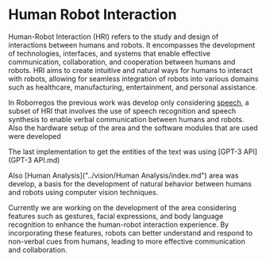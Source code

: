 # Human Robot Interaction

Human-Robot Interaction (HRI) refers to the study and design of interactions between humans and robots. It encompasses the development of technologies, interfaces, and systems that enable effective communication, collaboration, and cooperation between humans and robots. HRI aims to create intuitive and natural ways for humans to interact with robots, allowing for seamless integration of robots into various domains such as healthcare, manufacturing, entertainment, and personal assistance.

In Roborregos the previous work was develop only considering [speech](speech/index.md), a subset of HRI that involves the use of speech recognition and speech synthesis to enable verbal communication between humans and robots. Also the hardware setup of the area and the software modules that are used were developed 

The last implementation to get the entities of the text was using [GPT-3 API](GPT-3 API.md)

Also [Human Analysis]("../vision/Human Analysis/index.md") area was develop, a basis for the development of natural behavior between humans and robots using computer vision techniques.

Currently we are working on the development of the area considering features such as gestures, facial expressions, and body language recognition to enhance the human-robot interaction experience. By incorporating these features, robots can better understand and respond to non-verbal cues from humans, leading to more effective communication and collaboration.

